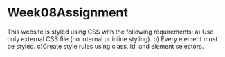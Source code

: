 ﻿# Week08Assignment
This website is styled using CSS with the following requirements: a) Use only external CSS file (no internal or inline styling). b) Every element must be styled. c)Create style rules using class, id, and element selectors.
